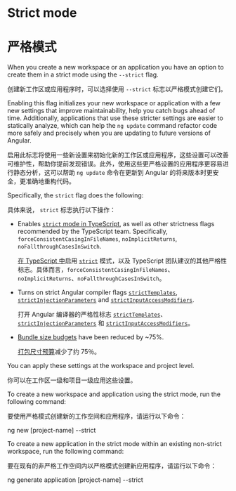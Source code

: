 # Strict mode

# 严格模式

When you create a new workspace or an application you have an option to create them in a strict mode using the `--strict` flag.

创建新工作区或应用程序时，可以选择使用 `--strict` 标志以严格模式创建它们。

Enabling this flag initializes your new workspace or application with a few new settings that improve maintainability, help you catch bugs ahead of time.
Additionally, applications that use these stricter settings are easier to statically analyze, which can help the `ng update` command refactor code more safely and precisely when you are updating to future versions of Angular.

启用此标志将使用一些新设置来初始化新的工作区或应用程序，这些设置可以改善可维护性，帮助你提前发现错误。此外，使用这些更严格设置的应用程序更容易进行静态分析，这可以帮助 `ng update` 命令在更新到 Angular 的将来版本时更安全，更准确地重构代码。

Specifically, the `strict` flag does the following:

具体来说， `strict` 标志执行以下操作：

* Enables [`strict` mode in TypeScript](https://www.typescriptlang.org/tsconfig#strict), as well as other strictness flags recommended by the TypeScript team. Specifically, `forceConsistentCasingInFileNames`, `noImplicitReturns`,  `noFallthroughCasesInSwitch`.

  [在 TypeScript 中](https://www.staging-typescript.org/tsconfig#strict)启用 [`strict`](https://www.typescriptlang.org/tsconfig#strict) 模式，以及 TypeScript 团队建议的其他严格性标志。具体而言，`forceConsistentCasingInFileNames`、`noImplicitReturns`、`noFallthroughCasesInSwitch`。

* Turns on strict Angular compiler flags [`strictTemplates`](guide/angular-compiler-options#stricttemplates), [`strictInjectionParameters`](guide/angular-compiler-options#strictinjectionparameters) and [`strictInputAccessModifiers`](guide/template-typecheck#troubleshooting-template-errors).

  打开 Angular 编译器的严格性标志 [`strictTemplates`](guide/angular-compiler-options#stricttemplates)、[`strictInjectionParameters`](guide/angular-compiler-options#strictinjectionparameters) 和 [`strictInputAccessModifiers`](guide/template-typecheck#troubleshooting-template-errors)。

* [Bundle size budgets](guide/build#configuring-size-budgets) have been reduced by ~75%.

  [打包尺寸预算](guide/build#configuring-size-budgets)减少了约 75％。

You can apply these settings at the workspace and project level.

你可以在工作区一级和项目一级应用这些设置。

To create a new workspace and application using the strict mode, run the following command:

要使用严格模式创建新的工作空间和应用程序，请运行以下命令：

<code-example language="sh" class="code-shell">

ng new [project-name] --strict

</code-example>

To create a new application in the strict mode within an existing non-strict workspace, run the following command:

要在现有的非严格工作空间内以严格模式创建新应用程序，请运行以下命令：

<code-example language="sh" class="code-shell">

ng generate application [project-name] --strict

</code-example>

